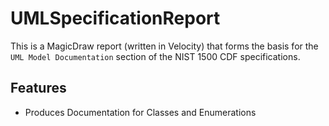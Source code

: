 # UMLSpecificationReport

This is a MagicDraw report (written in Velocity) that forms the basis for the `UML Model Documentation` section of the NIST 1500 CDF specifications.

## Features

- Produces Documentation for Classes and Enumerations
